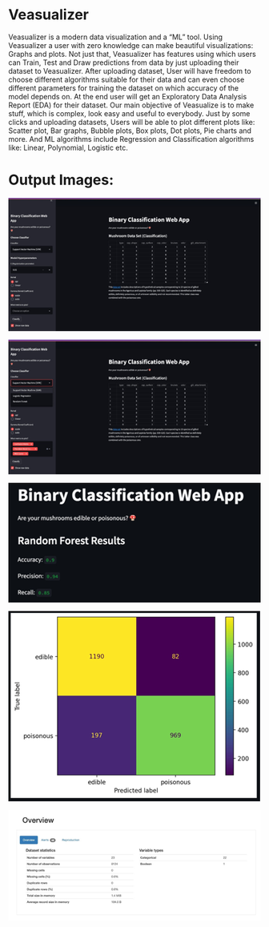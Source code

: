 # Veasualizer

Veasualizer is a modern data visualization and a “ML” tool. Using Veasualizer a user with zero knowledge can make beautiful visualizations: Graphs and plots. Not just that, Veasualizer has features using which users can Train, Test and Draw predictions from data by just uploading their dataset to Veasualizer. After uploading dataset, User will have freedom to choose different algorithms suitable for their data and can even choose different parameters for training the dataset on which accuracy of the model depends on. At the end user will get an Exploratory Data Analysis Report (EDA) for their dataset. 
Our main objective of Veasualize is to make stuff, which is complex, look easy and useful to everybody. Just by some clicks and uploading datasets, Users will be able to plot different plots like: Scatter plot, Bar graphs, Bubble plots, Box plots, Dot plots, Pie charts and more. And ML algorithms include Regression and Classification algorithms like: Linear, Polynomial, Logistic etc.


# Output Images: 

![image](https://github.com/Yuvaraj19/Veasualizer/blob/main/Documentation/1.png)

![image](https://github.com/Yuvaraj19/Veasualizer/blob/main/Documentation/2.png)

![image](https://github.com/Yuvaraj19/Veasualizer/blob/main/Documentation/3.png)

![image](https://github.com/Yuvaraj19/Veasualizer/blob/main/Documentation/4.png)

![image](https://github.com/Yuvaraj19/Veasualizer/blob/main/Documentation/5.png)
